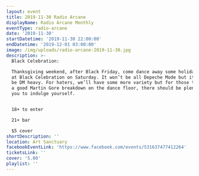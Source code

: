 ```yaml
---
layout: event
title: 2019-11-30 Radio Arcane
displayName: Radio Arcane Monthly
eventType: radio-arcane
date: '2019-11-30'
startDatetime: '2019-11-30 22:00:00'
endDatetime: '2019-12-01 03:00:00'
image: /img/uploads/radio-arcane-2019-11-30.jpg
description: >-
  Black Celebration:  

  Thanksgiving weekend, after Black Friday, come dance away some holiday stress
  at Black Celebration on Saturday. It won’t be all Depeche Mode but it’s gonna
  be DM heavy. For haters, we’ll have some more variety but for those that love
  a good Martin Gore breakdown on the dance floor, there should be plenty for
  you to indulge yourself.  


  18+ to enter  

  21+ bar  

  $5 cover
shortDescription: ''
location: Art Sanctuary
facebookEventLink: 'https://www.facebook.com/events/531637477412264'
ticketsLink: ''
cover: '5.00'
playlist: ''
---
```


